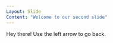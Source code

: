 ```yaml
---
Layout: Slide
Content: "Welcome to our second slide"
---
```

Hey there!
Use the left arrow to go back.
